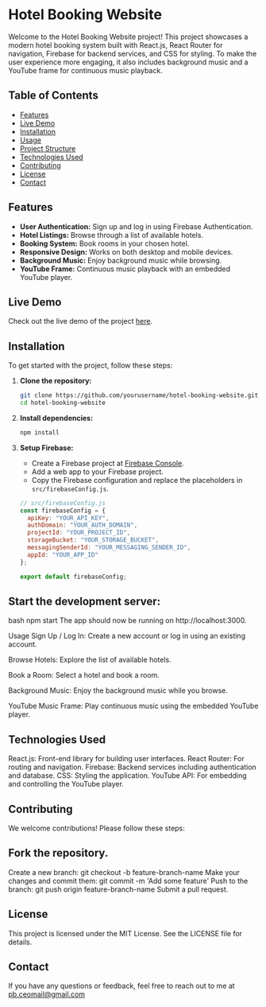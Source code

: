 # Hotel Booking Website

Welcome to the Hotel Booking Website project! This project showcases a modern hotel booking system built with React.js, React Router for navigation, Firebase for backend services, and CSS for styling. To make the user experience more engaging, it also includes background music and a YouTube frame for continuous music playback.

## Table of Contents

- [Features](#features)
- [Live Demo](#live-demo)
- [Installation](#installation)
- [Usage](#usage)
- [Project Structure](#project-structure)
- [Technologies Used](#technologies-used)
- [Contributing](#contributing)
- [License](#license)
- [Contact](#contact)

## Features

- **User Authentication:** Sign up and log in using Firebase Authentication.
- **Hotel Listings:** Browse through a list of available hotels.
- **Booking System:** Book rooms in your chosen hotel.
- **Responsive Design:** Works on both desktop and mobile devices.
- **Background Music:** Enjoy background music while browsing.
- **YouTube Frame:** Continuous music playback with an embedded YouTube player.

## Live Demo

Check out the live demo of the project [here](#).

## Installation

To get started with the project, follow these steps:

1. **Clone the repository:**
    ```bash
    git clone https://github.com/yourusername/hotel-booking-website.git
    cd hotel-booking-website
    ```

2. **Install dependencies:**
    ```bash
    npm install
    ```

3. **Setup Firebase:**
   - Create a Firebase project at [Firebase Console](https://console.firebase.google.com/).
   - Add a web app to your Firebase project.
   - Copy the Firebase configuration and replace the placeholders in `src/firebaseConfig.js`.

   ```javascript
   // src/firebaseConfig.js
   const firebaseConfig = {
     apiKey: "YOUR_API_KEY",
     authDomain: "YOUR_AUTH_DOMAIN",
     projectId: "YOUR_PROJECT_ID",
     storageBucket: "YOUR_STORAGE_BUCKET",
     messagingSenderId: "YOUR_MESSAGING_SENDER_ID",
     appId: "YOUR_APP_ID"
   };

   export default firebaseConfig;


## Start the development server:

bash
npm start
The app should now be running on http://localhost:3000.

Usage
Sign Up / Log In:
Create a new account or log in using an existing account.

Browse Hotels:
Explore the list of available hotels.

Book a Room:
Select a hotel and book a room.

Background Music:
Enjoy the background music while you browse.

YouTube Music Frame:
Play continuous music using the embedded YouTube player.

## Technologies Used
React.js: Front-end library for building user interfaces.
React Router: For routing and navigation.
Firebase: Backend services including authentication and database.
CSS: Styling the application.
YouTube API: For embedding and controlling the YouTube player.

## Contributing
We welcome contributions! Please follow these steps:

## Fork the repository.
Create a new branch: git checkout -b feature-branch-name
Make your changes and commit them: git commit -m 'Add some feature'
Push to the branch: git push origin feature-branch-name
Submit a pull request.
## License
This project is licensed under the MIT License. See the LICENSE file for details.

## Contact
If you have any questions or feedback, feel free to reach out to me at pb.ceomail@gmail.com
